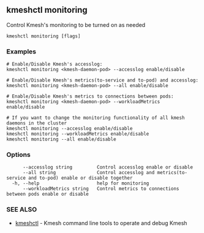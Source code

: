 ## kmeshctl monitoring

Control Kmesh's monitoring to be turned on as needed

```
kmeshctl monitoring [flags]
```

### Examples

```
# Enable/Disable Kmesh's accesslog:
kmeshctl monitoring <kmesh-daemon-pod> --accesslog enable/disable

# Enable/Disable Kmesh's metrics(to-service and to-pod) and accesslog:
kmeshctl monitoring <kmesh-daemon-pod> --all enable/disable

# Enable/Disable Kmesh's metrics to connections between pods:
kmeshctl monitoring <kmesh-daemon-pod> --workloadMetrics enable/disable

# If you want to change the monitoring functionality of all kmesh daemons in the cluster
kmeshctl monitoring --accesslog enable/disable
kmeshctl monitoring --workloadMetrics enable/disable
kmeshctl monitoring --all enable/disable
```

### Options

```
      --accesslog string         Control accesslog enable or disable
      --all string               Control accesslog and metrics(to-service and to-pod) enable or disable together
  -h, --help                     help for monitoring
      --workloadMetrics string   Control metrics to connections between pods enable or disable
```

### SEE ALSO

* [kmeshctl](kmeshctl.md)	 - Kmesh command line tools to operate and debug Kmesh

